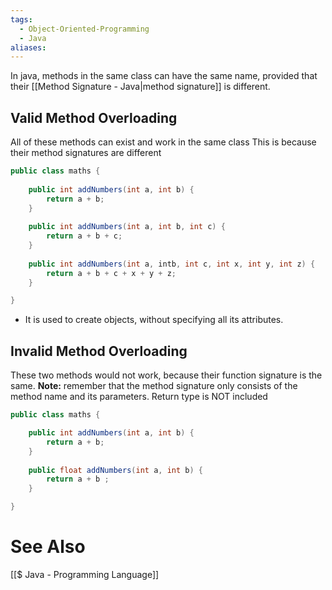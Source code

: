 ```yaml
---
tags:
  - Object-Oriented-Programming
  - Java
aliases:
---
```

In java, methods in the same class can have the same name, provided that their [[Method Signature - Java|method signature]] is different.

## Valid Method Overloading
All of these methods can exist and work in the same class
This is because their method signatures are different
```java showlinenumbers
public class maths {
	
	public int addNumbers(int a, int b) {
		return a + b;
	}
	
	public int addNumbers(int a, int b, int c) {
		return a + b + c;
	}
	
	public int addNumbers(int a, intb, int c, int x, int y, int z) {
		return a + b + c + x + y + z;
	}

}
```
- It is used to create objects, without specifying all its attributes.
## Invalid Method Overloading
These two methods would not work, because their function signature is the same.
**Note:** remember that the method signature only consists of the method name and its parameters. Return type is NOT included
```java showlinenumbers
public class maths {

	public int addNumbers(int a, int b) {
		return a + b;
	}
	
	public float addNumbers(int a, int b) {
		return a + b ;
	}

}
```

# See Also
[[$ Java - Programming Language]]
